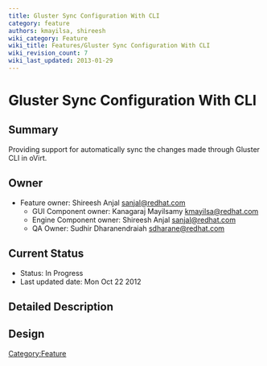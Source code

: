 ```yaml
---
title: Gluster Sync Configuration With CLI
category: feature
authors: kmayilsa, shireesh
wiki_category: Feature
wiki_title: Features/Gluster Sync Configuration With CLI
wiki_revision_count: 7
wiki_last_updated: 2013-01-29
---
```


# Gluster Sync Configuration With CLI

## Summary

Providing support for automatically sync the changes made through Gluster CLI in oVirt.

## Owner

*   Feature owner: Shireesh Anjal <sanjal@redhat.com>
    -   GUI Component owner: Kanagaraj Mayilsamy <kmayilsa@redhat.com>
    -   Engine Component owner: Shireesh Anjal <sanjal@redhat.com>
    -   QA Owner: Sudhir Dharanendraiah <sdharane@redhat.com>

## Current Status

*   Status: In Progress
*   Last updated date: Mon Oct 22 2012

## Detailed Description

## Design

<Category:Feature>
